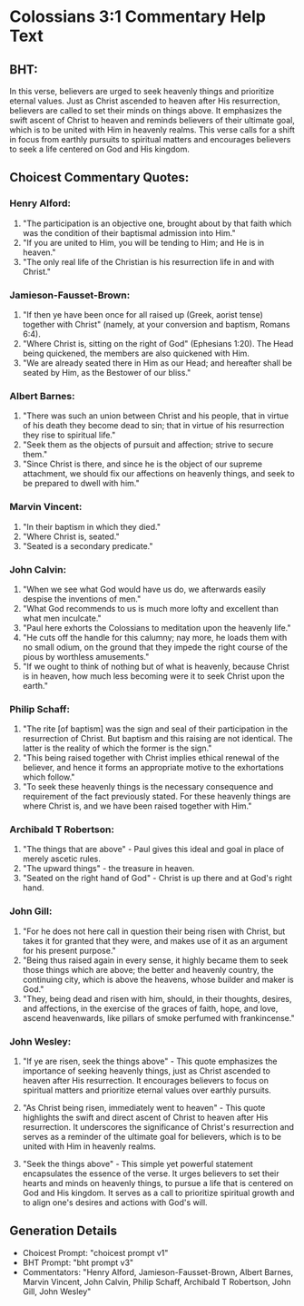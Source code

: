 # Colossians 3:1 Commentary Help Text

## BHT:
In this verse, believers are urged to seek heavenly things and prioritize eternal values. Just as Christ ascended to heaven after His resurrection, believers are called to set their minds on things above. It emphasizes the swift ascent of Christ to heaven and reminds believers of their ultimate goal, which is to be united with Him in heavenly realms. This verse calls for a shift in focus from earthly pursuits to spiritual matters and encourages believers to seek a life centered on God and His kingdom.

## Choicest Commentary Quotes:
### Henry Alford:
1. "The participation is an objective one, brought about by that faith which was the condition of their baptismal admission into Him."
2. "If you are united to Him, you will be tending to Him; and He is in heaven."
3. "The only real life of the Christian is his resurrection life in and with Christ."

### Jamieson-Fausset-Brown:
1. "If then ye have been once for all raised up (Greek, aorist tense) together with Christ" (namely, at your conversion and baptism, Romans 6:4).
2. "Where Christ is, sitting on the right of God" (Ephesians 1:20). The Head being quickened, the members are also quickened with Him.
3. "We are already seated there in Him as our Head; and hereafter shall be seated by Him, as the Bestower of our bliss."

### Albert Barnes:
1. "There was such an union between Christ and his people, that in virtue of his death they become dead to sin; that in virtue of his resurrection they rise to spiritual life."
2. "Seek them as the objects of pursuit and affection; strive to secure them."
3. "Since Christ is there, and since he is the object of our supreme attachment, we should fix our affections on heavenly things, and seek to be prepared to dwell with him."

### Marvin Vincent:
1. "In their baptism in which they died." 
2. "Where Christ is, seated." 
3. "Seated is a secondary predicate."

### John Calvin:
1. "When we see what God would have us do, we afterwards easily despise the inventions of men."
2. "What God recommends to us is much more lofty and excellent than what men inculcate."
3. "Paul here exhorts the Colossians to meditation upon the heavenly life."
4. "He cuts off the handle for this calumny; nay more, he loads them with no small odium, on the ground that they impede the right course of the pious by worthless amusements."
5. "If we ought to think of nothing but of what is heavenly, because Christ is in heaven, how much less becoming were it to seek Christ upon the earth."

### Philip Schaff:
1. "The rite [of baptism] was the sign and seal of their participation in the resurrection of Christ. But baptism and this raising are not identical. The latter is the reality of which the former is the sign." 
2. "This being raised together with Christ implies ethical renewal of the believer, and hence it forms an appropriate motive to the exhortations which follow." 
3. "To seek these heavenly things is the necessary consequence and requirement of the fact previously stated. For these heavenly things are where Christ is, and we have been raised together with Him."

### Archibald T Robertson:
1. "The things that are above" - Paul gives this ideal and goal in place of merely ascetic rules.
2. "The upward things" - the treasure in heaven.
3. "Seated on the right hand of God" - Christ is up there and at God's right hand.

### John Gill:
1. "For he does not here call in question their being risen with Christ, but takes it for granted that they were, and makes use of it as an argument for his present purpose."
2. "Being thus raised again in every sense, it highly became them to seek those things which are above; the better and heavenly country, the continuing city, which is above the heavens, whose builder and maker is God."
3. "They, being dead and risen with him, should, in their thoughts, desires, and affections, in the exercise of the graces of faith, hope, and love, ascend heavenwards, like pillars of smoke perfumed with frankincense."

### John Wesley:
1. "If ye are risen, seek the things above" - This quote emphasizes the importance of seeking heavenly things, just as Christ ascended to heaven after His resurrection. It encourages believers to focus on spiritual matters and prioritize eternal values over earthly pursuits.

2. "As Christ being risen, immediately went to heaven" - This quote highlights the swift and direct ascent of Christ to heaven after His resurrection. It underscores the significance of Christ's resurrection and serves as a reminder of the ultimate goal for believers, which is to be united with Him in heavenly realms.

3. "Seek the things above" - This simple yet powerful statement encapsulates the essence of the verse. It urges believers to set their hearts and minds on heavenly things, to pursue a life that is centered on God and His kingdom. It serves as a call to prioritize spiritual growth and to align one's desires and actions with God's will.


## Generation Details
- Choicest Prompt: "choicest prompt v1"
- BHT Prompt: "bht prompt v3"
- Commentators: "Henry Alford, Jamieson-Fausset-Brown, Albert Barnes, Marvin Vincent, John Calvin, Philip Schaff, Archibald T Robertson, John Gill, John Wesley"

